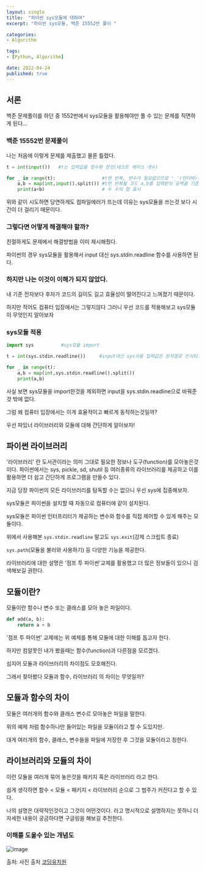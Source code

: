 ```yaml
---
layout: single
title:  "파이썬 sys모듈에 대하여"
excerpt: "파이썬 sys모듈, 백준 15552번 풀이 "

categories:
- Algorithm

tags:
- [Python, Algorithm]

date: 2022-04-24
published: true
---
```


## 서론
백준 문제풀이를 하던 중 1552번에서 sys모듈을 활용해야만 풀 수 있는 문제를 직면하게 된다...

### 백준 15552번 문제풀이
나는 처음에 이렇게 문제를 제출했고 물론 틀렸다.


```python
t = int(input())   #t는 입력값을 정수화 한것(테스트 케이스 개수)

for _ in range(t):                 #t번 반복, 변수가 필요없으므로 '_'(언더바)로 표시
    a,b = map(int,input().split()) #t번 반복될 코드 a,b를 입력받아 공백을 기준으로 나누고 정수화
    print(a+b)                     # 두 수의 합 표시

```

위와 같이 시도하면 당연하게도 컴파일에러가 뜨는데 이유는 sys모듈을 쓰는것 보다 시간이 더 걸리기 때문이다.

### 그렇다면 어떻게 해결해야 할까?

친절하게도 문제에서 해결방법을 이미 제시해줬다.

파이썬의 경우 sys모듈을 활용해서 input 대신 sys.stdin.readline 함수를 사용하면 된다.

### 하지만 나는 이것이 이해가 되지 않았다.
내 기준 전자보다 후자가 코드의 길이도 길고 효율성이 떨어진다고 느껴졌기 때문이다.

하지만 적어도 컴퓨터 입장에서는 그렇지않다 그러니 우선 코드를 적용해보고 sys모듈이 무엇인지 알아보자

### sys모듈 적용
```python
import sys          #sys모듈 import

t = int(sys.stdin.readline())     #input대신 sys사용 입력값은 문자열로 인식되므로 int 사용

for _ in range(t):
    a,b = map(int,sys.stdin.readline().split())
    print(a,b)

```
사실 보면 sys모듈을 import한것을 제외하면 input을 sys.stdin.readline으로 바꿔준것 밖에 없다.

그럼 왜 컴퓨터 입장에서는 이게 효율적이고 빠르게 동작하는것일까?

우선 파있너 라이브러리와 모듈에 대해 간단하게 알아보자!

## 파이썬 라이브러리

'라이브러리' 란 도서관이라는 의미 그대로 필요한 정보나 도구(function)를 모아놓은것이다.
파이썬에서는 sys, pickle, sd, shutil 등 여러종류의 라이브러리를 제공하고 이를 활용하면 더 쉽고 간단하게 프로그램을 만들수 있다.

지금 당장 파이썬의 모든 라이브러리를 탐독할 수는 없으니 우선 sys에 집중해보자.

sys모듈은 파이썬을 설치할 때 자동으로 컴퓨터에 같이 설치된다.

sys모듈은 파이썬 인터프리터가 제공하는 변수와 함수를 직접 제어할 수 있게 해주는 모듈이다.

위에서 사용해본 ```sys.stdin.readline``` 말고도 ```sys.exit```(강제 스크립트 종료)

```sys.path```(모듈을 불러와 사용하기) 등 다양한 기능을 제공한다.

라이브러리에 대한 설명은 '점프 투 파이썬'교제를 활용했고 더 많은 정보들이 있으니 검색해보길 권한다.

## 모듈이란?

모듈이란 함수나 변수 또는 클래스를 모아 놓은 파일이다.
```python
def add(a, b):
    return a + b
```
'점프 투 파이썬' 교제에는 위 예제를 통해 모듈에 대한 이해를 돕고자 한다.

하지만 컴알못인 내가 봤을때는 함수(function)과 다른점을 모르겠다.

심지어 모듈과 라이브러리의 차이점도 모호해진다.

그래서 찾아봤다 모듈과 함수, 라이브러리 의 차이는 무엇일까?

## 모듈과 함수의 차이

모듈은 여러개의 함수와 클래스 변수르 모아놓은 파일을 말한다.

위의 예제 처럼 함수하나만 들어있는 파일을 모듈이라고 할 수 도있지만.

대게 여러개의 함수, 클래스, 변수들을 파일에 저장한 후 그것을 모듈이라고 칭한다.

## 라이브러리와 모듈의 차이

이런 모듈을 여러개 묶어 놓은것을 패키지 혹은 라이브러리 라고 한다.

쉽게 생각하면 함수 < 모듈 < 패키지 < 라이브러리 순으로 그 범주가 커진다고 할 수 있다.

나의 설명은 대략적인것이고 그것이 어떤것이다. 라고 명시적으로 설명하지는 못하니 더 자세한 내용이 궁금하다면
구글링을 해보길 추천한다.

### 이해를 도울수 있는 개념도

![image](https://user-images.githubusercontent.com/101924720/164960865-ffec537b-b775-468a-b99c-0bccc21b0fa9.png)

출처: 사진 출처 [코딩유치원](https://coding-kindergarten.tistory.com/17)

